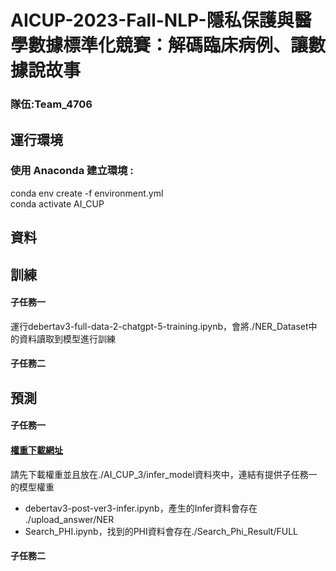 # AICUP-2023-Fall-NLP-隱私保護與醫學數據標準化競賽：解碼臨床病例、讓數據說故事   
### 隊伍:Team_4706
## 運行環境  
### 使用 Anaconda 建立環境 :
conda env create -f environment.yml  
conda activate AI_CUP  

## 資料  

## 訓練 
#### 子任務一
運行debertav3-full-data-2-chatgpt-5-training.ipynb，會將./NER_Dataset中的資料讀取到模型進行訓練
#### 子任務二
 
## 預測
#### 子任務一
#### [權重下載網址]([https://drive.google.com/drive/folders/1ejU6aEcdF7dcGH85tKRLN4wNgHPahtS0?usp=sharing])  
請先下載權重並且放在./AI_CUP_3/infer_model資料夾中，連結有提供子任務一的模型權重  
- debertav3-post-ver3-infer.ipynb，產生的Infer資料會存在 ./upload_answer/NER
- Search_PHI.ipynb，找到的PHI資料會存在./Search_Phi_Result/FULL
#### 子任務二

